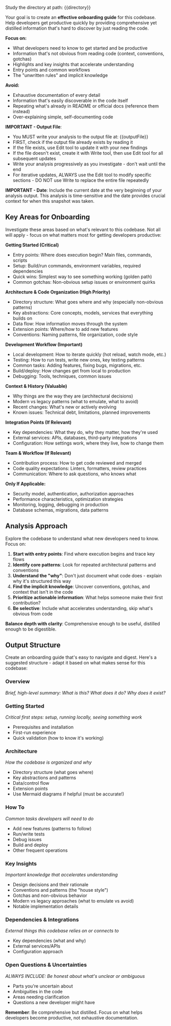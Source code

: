 Study the directory at path: {{directory}}

Your goal is to create an **effective onboarding guide** for this codebase. Help developers get productive quickly by providing comprehensive yet distilled information that's hard to discover by just reading the code.

**Focus on:**
- What developers need to know to get started and be productive
- Information that's not obvious from reading code (context, conventions, gotchas)
- Highlights and key insights that accelerate understanding
- Entry points and common workflows
- The "unwritten rules" and implicit knowledge

**Avoid:**
- Exhaustive documentation of every detail
- Information that's easily discoverable in the code itself
- Repeating what's already in README or official docs (reference them instead)
- Over-explaining simple, self-documenting code

**IMPORTANT - Output File**:
- You MUST write your analysis to the output file at: {{outputFile}}
- FIRST, check if the output file already exists by reading it
- If the file exists, use Edit tool to update it with your new findings
- If the file doesn't exist, create it with Write tool, then use Edit tool for all subsequent updates
- Write your analysis progressively as you investigate - don't wait until the end
- For iterative updates, ALWAYS use the Edit tool to modify specific sections - DO NOT use Write to replace the entire file repeatedly

**IMPORTANT - Date**: Include the current date at the very beginning of your analysis output. This analysis is time-sensitive and the date provides crucial context for when this snapshot was taken.

## Key Areas for Onboarding

Investigate these areas based on what's relevant to this codebase. Not all will apply - focus on what matters most for getting developers productive:

**Getting Started (Critical)**
- Entry points: Where does execution begin? Main files, commands, scripts
- Setup: Build/run commands, environment variables, required dependencies
- Quick wins: Simplest way to see something working (golden path)
- Common gotchas: Non-obvious setup issues or environment quirks

**Architecture & Code Organization (High Priority)**
- Directory structure: What goes where and why (especially non-obvious patterns)
- Key abstractions: Core concepts, models, services that everything builds on
- Data flow: How information moves through the system
- Extension points: Where/how to add new features
- Conventions: Naming patterns, file organization, code style

**Development Workflow (Important)**
- Local development: How to iterate quickly (hot reload, watch mode, etc.)
- Testing: How to run tests, write new ones, key testing patterns
- Common tasks: Adding features, fixing bugs, migrations, etc.
- Build/deploy: How changes get from local to production
- Debugging: Tools, techniques, common issues

**Context & History (Valuable)**
- Why things are the way they are (architectural decisions)
- Modern vs legacy patterns (what to emulate, what to avoid)
- Recent changes: What's new or actively evolving
- Known issues: Technical debt, limitations, planned improvements

**Integration Points (If Relevant)**
- Key dependencies: What they do, why they matter, how they're used
- External services: APIs, databases, third-party integrations
- Configuration: How settings work, where they live, how to change them

**Team & Workflow (If Relevant)**
- Contribution process: How to get code reviewed and merged
- Code quality expectations: Linters, formatters, review practices
- Communication: Where to ask questions, who knows what

**Only If Applicable:**
- Security model, authentication, authorization approaches
- Performance characteristics, optimization strategies
- Monitoring, logging, debugging in production
- Database schemas, migrations, data patterns

## Analysis Approach

Explore the codebase to understand what new developers need to know. Focus on:

1. **Start with entry points**: Find where execution begins and trace key flows
2. **Identify core patterns**: Look for repeated architectural patterns and conventions
3. **Understand the "why"**: Don't just document what code does - explain why it's structured this way
4. **Find the implicit knowledge**: Uncover conventions, gotchas, and context that isn't in the code
5. **Prioritize actionable information**: What helps someone make their first contribution?
6. **Be selective**: Include what accelerates understanding, skip what's obvious from code

**Balance depth with clarity**: Comprehensive enough to be useful, distilled enough to be digestible.

## Output Structure

Create an onboarding guide that's easy to navigate and digest. Here's a suggested structure - adapt it based on what makes sense for this codebase:

### Overview
*Brief, high-level summary: What is this? What does it do? Why does it exist?*

### Getting Started
*Critical first steps: setup, running locally, seeing something work*
- Prerequisites and installation
- First-run experience
- Quick validation (how to know it's working)

### Architecture
*How the codebase is organized and why*
- Directory structure (what goes where)
- Key abstractions and patterns
- Data/control flow
- Extension points
- Use Mermaid diagrams if helpful (must be accurate!)

### How To
*Common tasks developers will need to do*
- Add new features (patterns to follow)
- Run/write tests
- Debug issues
- Build and deploy
- Other frequent operations

### Key Insights
*Important knowledge that accelerates understanding*
- Design decisions and their rationale
- Conventions and patterns (the "house style")
- Gotchas and non-obvious behavior
- Modern vs legacy approaches (what to emulate vs avoid)
- Notable implementation details

### Dependencies & Integrations
*External things this codebase relies on or connects to*
- Key dependencies (what and why)
- External services/APIs
- Configuration approach

### Open Questions & Uncertainties
*ALWAYS INCLUDE: Be honest about what's unclear or ambiguous*
- Parts you're uncertain about
- Ambiguities in the code
- Areas needing clarification
- Questions a new developer might have

**Remember**: Be comprehensive but distilled. Focus on what helps developers become productive, not exhaustive documentation.
